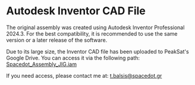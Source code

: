 # Autodesk Inventor CAD File
The original assembly was created using Autodesk Inventor Professional 2024.3. For the best compatibility, it is recommended to use the same version or a later release of the software.

Due to its large size, the Inventor CAD file has been uploaded to PeakSat's Google Drive. You can access it via the following path: [Spacedot_Assembly_JIG.iam](https://drive.google.com/drive/folders/17NNdx__LoRzcGLzc4SJA5yJfDK3orKRx)

If you need access, please contact me at: [t.balsis@spacedot.gr](t.balsis@spacedot.gr)
